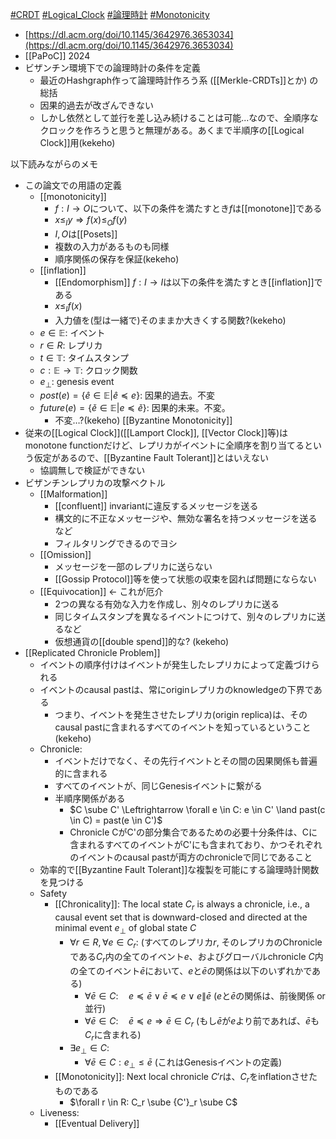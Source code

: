[#CRDT](CRDT.md) [#Logical_Clock](Logical_Clock) [#論理時計](Logical%20Clock.md) [#Monotonicity](Monotonicity)

- [https://dl.acm.org/doi/10.1145/3642976.3653034](https://dl.acm.org/doi/10.1145/3642976.3653034)
- [[PaPoC]] 2024
- ビザンチン環境下での論理時計の条件を定義
	- 最近のHashgraph作って論理時計作ろう系 ([[Merkle-CRDTs]]とか) の総括
	- 因果的過去が改ざんできない
	- しかし依然として並行を差し込み続けることは可能...なので、全順序なクロックを作ろうと思うと無理がある。あくまで半順序の[[Logical Clock]]用(kekeho)





以下読みながらのメモ
- この論文での用語の定義
	- [[monotonicity]]
		- $f: I \rightarrow O$について、以下の条件を満たすとき$f$は[[monotone]]である
		- $x \le_{I} y \Rightarrow f(x) \le_{O} f(y)$
		- $I, O$は[[Posets]]
		- 複数の入力があるものも同様
		- 順序関係の保存を保証(kekeho)
	- [[inflation]]
		- [[Endomorphism]] $f: I \rightarrow I$は以下の条件を満たすとき[[inflation]]である
		- $x \le_{I} f(x)$
		- 入力値を(型は一緒で)そのままか大きくする関数?(kekeho)
	- $e \in \mathbb{E}$: イベント
	- $r \in R$: レプリカ
	- $t \in \mathbb{T}$: タイムスタンプ
	- $c: \mathbb{E} \rightarrow \mathbb{T}$: クロック関数
	- $e_\bot$: genesis event
	- $post(e) = \{\hat{e} \in \mathbb{E} | \hat{e} \preceq e \}$: 因果的過去。不変
	- $future(e) = \{\check{e} \in \mathbb{E} | e \preceq \check{e}\}$:  因果的未来。不変。
		- 不変…?(kekeho)
[[Byzantine Monotonicity]]
- 従来の[[Logical Clock]]([[Lamport Clock]], [[Vector Clock]]等)はmonotone functionだけど、レプリカがイベントに全順序を割り当てるという仮定があるので、[[Byzantine Fault Tolerant]]とはいえない
	- 協調無しで検証ができない
- ビザンチンレプリカの攻撃ベクトル
	- [[Malformation]]
		- [[confluent]] invariantに違反するメッセージを送る
		- 構文的に不正なメッセージや、無効な署名を持つメッセージを送るなど
		- フィルタリングできるのでヨシ
	- [[Omission]]
		- メッセージを一部のレプリカに送らない
		- [[Gossip Protocol]]等を使って状態の収束を図れば問題にならない
	- [[Equivocation]] ← これが厄介
		- 2つの異なる有効な入力を作成し、別々のレプリカに送る
		- 同じタイムスタンプを異なるイベントにつけて、別々のレプリカに送るなど
		- 仮想通貨の[[double spend]]的な? (kekeho)
- [[Replicated Chronicle Problem]]
	- イベントの順序付けはイベントが発生したレプリカによって定義づけられる
	- イベントのcausal pastは、常にoriginレプリカのknowledgeの下界である
		- つまり、イベントを発生させたレプリカ(origin replica)は、そのcausal pastに含まれるすべてのイベントを知っているということ(kekeho)
	- Chronicle:
		- イベントだけでなく、その先行イベントとその間の因果関係も普遍的に含まれる
		- すべてのイベントが、同じGenesisイベントに繋がる
		- 半順序関係がある
			- $C \sube C' \Leftrightarrow \forall e \in C: e \in C' \land past(c \in C) = past(e \in C')$
			- Chronicle CがC'の部分集合であるための必要十分条件は、Cに含まれるすべてのイベントがC'にも含まれており、かつそれぞれのイベントのcausal pastが両方のchronicleで同じであること
	- 効率的で[[Byzantine Fault Tolerant]]な複製を可能にする論理時計関数を見つける
	- Safety
		- [[Chronicality]]: The local state $C_r$ is always a chronicle, i.e., a causal event set that is downward-closed and directed at the minimal event $e_\bot$ of global state $C$
			- $\forall r \in R, \forall e \in C_r:$ (すべてのレプリカ$r$, そのレプリカのChronicleである$C_r$内の全てのイベント$e$、およびグローバルchronicle $C$内の全てのイベント$\bar{e}$において、$e$と$\bar{e}$の関係は以下のいずれかである)
				- $\forall \bar{e} \in C: \quad e \preceq \bar{e} \vee \bar{e} \preceq e \vee e \| \bar{e}$ ($e$と$\bar{e}$の関係は、前後関係 or 並行)
				- $\forall \bar{e} \in C: \quad \bar{e} \preceq e \Longrightarrow \bar{e} \in C_r$ (もし$\bar{e}$が$e$より前であれば、$\bar{e}$も$C_r$に含まれる)
			- $\exists e_\perp \in C:$
				- $\forall \bar{e} \in C: e_\perp \leq \bar{e}$ (これはGenesisイベントの定義)
		- [[Monotonicity]]: Next local chronicle $C'r$は、$C_r$をinflationさせたものである
			- $\forall r \in R: C_r \sube {C'}_r \sube C$
	- Liveness:
		- [[Eventual Delivery]]
